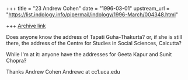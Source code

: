 +++
title = "23 Andrew Cohen"
date = "1996-03-01"
upstream_url = "https://list.indology.info/pipermail/indology/1996-March/004348.html"

+++
[Archive link](https://list.indology.info/pipermail/indology/1996-March/004348.html)

Does anyone know the address of Tapati Guha-Thakurta? or, if she is 
still there, the address of the Centre for Studies in Social 
Sciences, Calcutta?

While I'm at it: anyone have the addresses for Geeta Kapur and Sunit 
Chopra?

Thanks
Andrew Cohen
Andrewc at cc1.uca.edu




